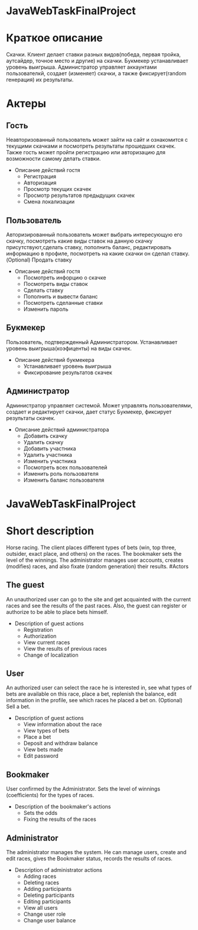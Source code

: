 # JavaWebTaskFinalProject
# Краткое описание
Скачки.  Клиент делает ставки разных  видов(победа,  первая  тройка, аутсайдер,  точное  место  и  другие) на скачки. Букмекер устанавливает уровень выигрыша. Администратор управляет аккаунтами пользователкй, создает (изменяет) скачки, а также фиксирует(random генерация) их результаты.
# Актеры
## Гость
Неавторизованный пользователь может зайти на сайт и ознакомится с текущими скачками и посмотреть результаты прошедших скачек. Также гость может пройти регистрацию или авторизацию для возможности самому делать ставки.
* Описание действий гостя
  * Регистрация
  * Авторизация
  * Просмотр текущих скачек
  * Просмотр результатов предыдущих скачек
  * Смена локализации
## Пользователь
Авторизированный пользователь может выбрать интересующую его скачку, посмотреть какие виды ставок на данную скачку присутствуют,сделать ставку, пополнить баланс, редактировать информацию в профиле, посмотреть на какие скачки он сделал ставку.(Optional) Продать ставку 
* Описание действий гостя
   * Посмотреть инфорцию о скачке
   * Посмотреть виды ставок
   * Сделать ставку
   * Пополнить и вывести баланс
   * Посмотреть сделанные ставки
   * Изменить пароль
## Букмекер
Пользователь, подтвержденный Администратором. Устанавливает уровень выигрыша(коэфиценты) на виды скачек.
* Описание действий букмекера
   * Устанавливает уровень выигрыша
   * Фиксирование результатов скачек
## Администратор
Администратор управляет системой. Может управлять пользователями, создает и редактирует скачки, дает статус Букмекер, фиксирует результаты скачек.
* Описание действий администратора
   * Добавить скачку
   * Удалить скачку
   * Добавить участника
   * Удалить участника
   * Изменить участника
   * Посмотреть всех пользователей
   * Изменить роль пользователя
   * Изменить баланс пользователя
# JavaWebTaskFinalProject
# Short description
Horse racing. The client places different types of bets (win, top three, outsider, exact place, and others) on the races. The bookmaker sets the level of the winnings. The administrator manages user accounts, creates (modifies) races, and also fixate (random generation) their results.
#Actors
## The guest
An unauthorized user can go to the site and get acquainted with the current races and see the results of the past races. Also, the guest can register or authorize to be able to place bets himself.
* Description of guest actions
  * Registration
  * Authorization
  * View current races
  * View the results of previous races
  * Change of localization
## User
An authorized user can select the race he is interested in, see what types of bets are available on this race, place a bet, replenish the balance, edit information in the profile, see which races he placed a bet on. (Optional) Sell a bet.
* Description of guest actions
   * View information about the race
   * View types of bets
   * Place a bet
   * Deposit and withdraw balance
   * View bets made
   * Edit password
## Bookmaker
User confirmed by the Administrator. Sets the level of winnings (coefficients) for the types of races.
* Description of the bookmaker's actions
   * Sets the odds
   * Fixing the results of the races
## Administrator
The administrator manages the system. He can manage users, create and edit races, gives the Bookmaker status, records the results of races.
* Description of administrator actions
   * Adding races
   * Deleting races
   * Adding participants
   * Deleting participants
   * Editing participants
   * View all users
   * Change user role
   * Change user balance
